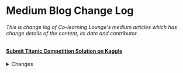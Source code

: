 # Medium Blog Change Log
###### This is change log of Co-learning Lounge's medium articles which has change details of the content, its date and contributor.

#### [Submit Titanic Competition Solution on Kaggle](https://medium.com/co-learning-lounge/submit-titanic-competition-solution-on-kaggle-92fbc5301668)
<details>
  <summary>Changes <br></summary>
  - 30th Aug 2020: Steps to submit is added when ..... by [Ashu Prasad](https://linktr.ee/colearninglounge)
</details>
